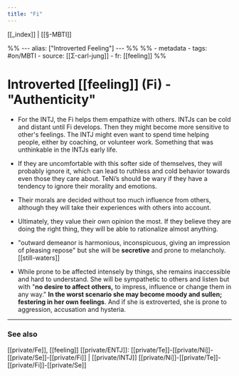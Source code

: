 ```yaml
---
title: "Fi"
---
```


[[_index]] | [[§-MBTI]]

%% ---
alias: ["Introverted Feeling"]
--- %%
%% - metadata
	- tags: #on/MBTI
	- source: [[Σ-carl-jung]]
	- fr: [[feeling]]
%%

# Introverted [[feeling]] (Fi) - "Authenticity"

- For the INTJ, the Fi helps them empathize with others. INTJs can be cold and distant until Fi develops. Then they might become more sensitive to other's feelings. The INTJ might even want to spend time helping people, either by coaching, or volunteer work. Something that was unthinkable in the INTJs early life.

- If they are uncomfortable with this softer side of themselves, they will probably ignore it, which can lead to ruthless and cold behavior towards even those they care about. TeNi’s should be wary if they have a tendency to ignore their morality and emotions.  
	
- Their morals are decided without too much influence from others, although they will take their experiences with others into account.

- Ultimately, they value their own opinion the most. If they believe they are doing the right thing, they will be able to rationalize almost anything.
	
- "outward demeanor is harmonious, inconspicuous, giving an impression of pleasing repose" but she will be **secretive** and prone to melancholy. [[still-waters]]
	
- While prone to be affected intensely by things, she remains inaccessible and hard to understand. She will be sympathetic to others and listen but with "**no desire to affect others,** to impress, influence or change them in any way." **In the worst scenario she may become moody and sullen; festering in her own feelings**. And if she is extroverted, she is prone to aggression, accusation and hysteria.

-------------
### See also
[[private/Fe]], [[feeling]]
[[private/ENTJ]]: [[private/Te]]-[[private/Ni]]-[[private/Se]]-[[private/Fi]] | [[private/INTJ]] [[private/Ni]]-[[private/Te]]-[[private/Fi]]-[[private/Se]]

